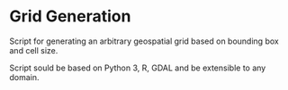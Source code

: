 # Grid Generation

Script for generating an arbitrary geospatial grid based on bounding box and cell size.

Script sould be based on Python 3, R, GDAL and be extensible to any domain.

